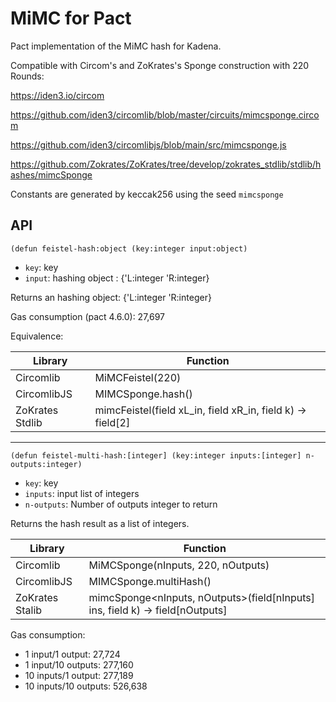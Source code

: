 # MiMC for Pact
Pact implementation of the MiMC hash for Kadena.

Compatible with Circom's and ZoKrates's Sponge construction with 220 Rounds:

https://iden3.io/circom

https://github.com/iden3/circomlib/blob/master/circuits/mimcsponge.circom

https://github.com/iden3/circomlibjs/blob/main/src/mimcsponge.js

https://github.com/Zokrates/ZoKrates/tree/develop/zokrates_stdlib/stdlib/hashes/mimcSponge

Constants are generated by keccak256 using the seed `mimcsponge`

## API

```
(defun feistel-hash:object (key:integer input:object)
```
* `key`: key
* `input`: hashing object : {'L:integer 'R:integer}

Returns an hashing object: {'L:integer 'R:integer}

Gas consumption (pact 4.6.0): 27,697

Equivalence:

| Library          | Function                                                   |
| ---------------- | -----------------------------------------------------------|
| Circomlib        | MiMCFeistel(220)                                           |
| CircomlibJS      | MIMCSponge.hash()                                          |
| ZoKrates Stdlib  | mimcFeistel(field xL_in, field xR_in, field k) -> field[2] |


---

```
(defun feistel-multi-hash:[integer] (key:integer inputs:[integer] n-outputs:integer)
````

* `key`: key
* `inputs`: input list of integers
* `n-outputs`: Number of outputs integer to return

Returns the hash result as a list of integers.

| Library          | Function                                                                      |
| ---------------- | ------------------------------------------------------------------------------|
| Circomlib        | MiMCSponge(nInputs, 220, nOutputs)                                            |
| CircomlibJS      | MIMCSponge.multiHash()                                                        |
| ZoKrates Stalib  | mimcSponge<nInputs, nOutputs>(field[nInputs] ins, field k) -> field[nOutputs] |

Gas consumption:
 - 1 input/1 output: 27,724
 - 1 input/10 outputs: 277,160
 - 10 inputs/1 output: 277,189
 - 10 inputs/10 outputs: 526,638
